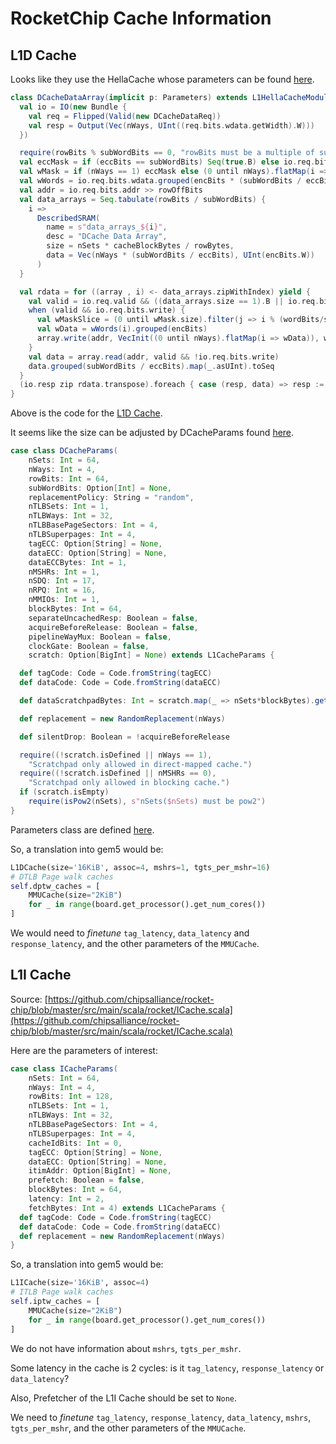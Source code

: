 # RocketChip Cache Information

## L1D Cache

Looks like they use the HellaCache whose parameters can be found [here](https://github.com/chipsalliance/rocket-chip/blob/master/src/main/scala/rocket/HellaCache.scala).

``` scala
class DCacheDataArray(implicit p: Parameters) extends L1HellaCacheModule()(p) {
  val io = IO(new Bundle {
    val req = Flipped(Valid(new DCacheDataReq))
    val resp = Output(Vec(nWays, UInt((req.bits.wdata.getWidth).W)))
  })

  require(rowBits % subWordBits == 0, "rowBits must be a multiple of subWordBits")
  val eccMask = if (eccBits == subWordBits) Seq(true.B) else io.req.bits.eccMask.asBools
  val wMask = if (nWays == 1) eccMask else (0 until nWays).flatMap(i => eccMask.map(_ && io.req.bits.way_en(i)))
  val wWords = io.req.bits.wdata.grouped(encBits * (subWordBits / eccBits))
  val addr = io.req.bits.addr >> rowOffBits
  val data_arrays = Seq.tabulate(rowBits / subWordBits) {
    i =>
      DescribedSRAM(
        name = s"data_arrays_${i}",
        desc = "DCache Data Array",
        size = nSets * cacheBlockBytes / rowBytes,
        data = Vec(nWays * (subWordBits / eccBits), UInt(encBits.W))
      )
  }

  val rdata = for ((array , i) <- data_arrays.zipWithIndex) yield {
    val valid = io.req.valid && ((data_arrays.size == 1).B || io.req.bits.wordMask(i))
    when (valid && io.req.bits.write) {
      val wMaskSlice = (0 until wMask.size).filter(j => i % (wordBits/subWordBits) == (j % (wordBytes/eccBytes)) / (subWordBytes/eccBytes)).map(wMask(_))
      val wData = wWords(i).grouped(encBits)
      array.write(addr, VecInit((0 until nWays).flatMap(i => wData)), wMaskSlice)
    }
    val data = array.read(addr, valid && !io.req.bits.write)
    data.grouped(subWordBits / eccBits).map(_.asUInt).toSeq
  }
  (io.resp zip rdata.transpose).foreach { case (resp, data) => resp := data.asUInt }
}
```

Above is the code for the [L1D Cache](https://github.com/chipsalliance/rocket-chip/blob/master/src/main/scala/rocket/DCache.scala).

It seems like the size can be adjusted by DCacheParams found [here](https://github.com/chipsalliance/rocket-chip/blob/836be7a92e5bd368a8a49f408a44b71c738a9a68/src/main/scala/rocket/HellaCache.scala#L17C1-L57C1).

``` scala
case class DCacheParams(
    nSets: Int = 64,
    nWays: Int = 4,
    rowBits: Int = 64,
    subWordBits: Option[Int] = None,
    replacementPolicy: String = "random",
    nTLBSets: Int = 1,
    nTLBWays: Int = 32,
    nTLBBasePageSectors: Int = 4,
    nTLBSuperpages: Int = 4,
    tagECC: Option[String] = None,
    dataECC: Option[String] = None,
    dataECCBytes: Int = 1,
    nMSHRs: Int = 1,
    nSDQ: Int = 17,
    nRPQ: Int = 16,
    nMMIOs: Int = 1,
    blockBytes: Int = 64,
    separateUncachedResp: Boolean = false,
    acquireBeforeRelease: Boolean = false,
    pipelineWayMux: Boolean = false,
    clockGate: Boolean = false,
    scratch: Option[BigInt] = None) extends L1CacheParams {

  def tagCode: Code = Code.fromString(tagECC)
  def dataCode: Code = Code.fromString(dataECC)

  def dataScratchpadBytes: Int = scratch.map(_ => nSets*blockBytes).getOrElse(0)

  def replacement = new RandomReplacement(nWays)

  def silentDrop: Boolean = !acquireBeforeRelease

  require((!scratch.isDefined || nWays == 1),
    "Scratchpad only allowed in direct-mapped cache.")
  require((!scratch.isDefined || nMSHRs == 0),
    "Scratchpad only allowed in blocking cache.")
  if (scratch.isEmpty)
    require(isPow2(nSets), s"nSets($nSets) must be pow2")
}
```

Parameters class are defined [here](https://github.com/chipsalliance/cde/blob/384c06b8d45c8184ca2f3fba2f8e78f79d2c1b51/cde/src/chipsalliance/rocketchip/config.scala).

So, a translation into gem5 would be:

``` python
L1DCache(size='16KiB', assoc=4, mshrs=1, tgts_per_mshr=16)
# DTLB Page walk caches
self.dptw_caches = [
    MMUCache(size="2KiB")
    for _ in range(board.get_processor().get_num_cores())
]
```

We would need to _finetune_ `tag_latency`, `data_latency` and `response_latency`, and the other parameters of the `MMUCache`.

## L1I Cache

Source: [https://github.com/chipsalliance/rocket-chip/blob/master/src/main/scala/rocket/ICache.scala](https://github.com/chipsalliance/rocket-chip/blob/master/src/main/scala/rocket/ICache.scala)

Here are the parameters of interest:

``` scala
case class ICacheParams(
    nSets: Int = 64,
    nWays: Int = 4,
    rowBits: Int = 128,
    nTLBSets: Int = 1,
    nTLBWays: Int = 32,
    nTLBBasePageSectors: Int = 4,
    nTLBSuperpages: Int = 4,
    cacheIdBits: Int = 0,
    tagECC: Option[String] = None,
    dataECC: Option[String] = None,
    itimAddr: Option[BigInt] = None,
    prefetch: Boolean = false,
    blockBytes: Int = 64,
    latency: Int = 2,
    fetchBytes: Int = 4) extends L1CacheParams {
  def tagCode: Code = Code.fromString(tagECC)
  def dataCode: Code = Code.fromString(dataECC)
  def replacement = new RandomReplacement(nWays)
}
```

So, a translation into gem5 would be:

``` python
L1ICache(size='16KiB', assoc=4)
# ITLB Page walk caches
self.iptw_caches = [
    MMUCache(size="2KiB")
    for _ in range(board.get_processor().get_num_cores())
]
```

We do not have information about `mshrs`, `tgts_per_mshr`.

Some latency in the cache is 2 cycles: is it `tag_latency`, `response_latency` or `data_latency`?

Also, Prefetcher of the L1I Cache should be set to `None`.

We need to _finetune_ `tag_latency`, `response_latency`, `data_latency`, `mshrs`, `tgts_per_mshr`, and the other parameters of the `MMUCache`.
